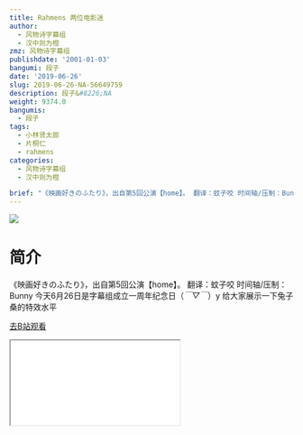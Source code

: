```yaml
---
title: Rahmens 两位电影迷
author:
  - 风物诗字幕组
  - 汉中则为橙
zmz: 风物诗字幕组
publishdate: '2001-01-03'
bangumi: 段子
date: '2019-06-26'
slug: 2019-06-26-NA-56649759
description: 段子&#8226;NA
weight: 9374.0
bangumis:
  - 段子
tags:
  - 小林贤太郎
  - 片桐仁
  - rahmens
categories:
  - 风物诗字幕组
  - 汉中则为橙

brief: "《映画好きのふたり》，出自第5回公演【home】。 翻译：蚊子咬 时间轴/压制：Bunny 今天6月26日是字幕组成立一周年纪念日（*￣▽￣*）y 给大家展示一下兔子桑的特效水平"
---
```

![](https://raw.githubusercontent.com/tcgriffith/owaraisite/master/static/tmpimg/b7937fb0cfd7bae66f6bec50ed9b6a123dbe1181.jpg.480.jpg)
# 简介  
《映画好きのふたり》，出自第5回公演【home】。
翻译：蚊子咬 时间轴/压制：Bunny
今天6月26日是字幕组成立一周年纪念日（*￣▽￣*）y
给大家展示一下兔子桑的特效水平  

[去B站观看](https://www.bilibili.com/video/av56649759/)
<div class ="resp-container"><iframe class="testiframe" src="//player.bilibili.com/player.html?aid=56649759"", scrolling="no", allowfullscreen="true" > </iframe></div> 
